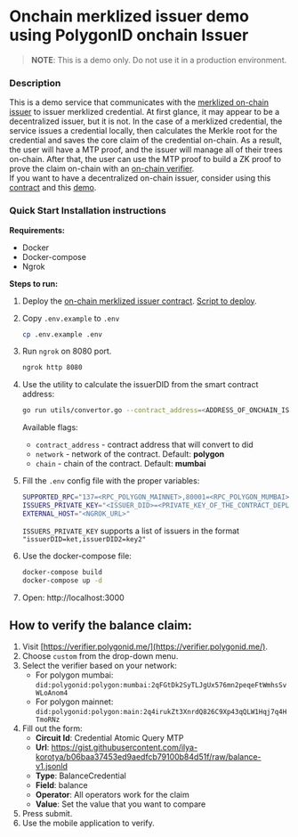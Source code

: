 # Onchain merklized issuer demo using PolygonID onchain Issuer

> **NOTE**: This is a demo only. Do not use it in a production environment.

### Description

This is a demo service that communicates with the [merklized on-chain issuer](https://github.com/0xPolygonID/contracts/blob/674043ddd96c1944db15079c6a00e543731724bc/contracts/examples/IdentityExample.sol) to issuer merklized credential. At first glance, it may appear to be a decentralized issuer, but it is not. In the case of a merklized credential, the service issues a credential locally, then calculates the Merkle root for the credential and saves the core claim of the credential on-chain. As a result, the user will have a MTP proof, and the issuer will manage all of their trees on-chain. After that, the user can use the MTP proof to build a ZK proof to prove the claim on-chain with an [on-chain verifier](https://devs.polygonid.com/docs/verifier/on-chain-verification/overview/).</br>
If you want to have a decentralized on-chain issuer, consider using this [contract](https://github.com/0xPolygonID/contracts/blob/main/scripts/deployBalanceCredentialIssuer.ts) and this [demo](https://github.com/0xPolygonID/onchain-nonmerklized-issuer-demo).

### Quick Start Installation instructions

**Requirements:**

- Docker
- Docker-compose
- Ngrok

**Steps to run:**

1. Deploy the [on-chain merklized issuer contract](https://github.com/0xPolygonID/contracts/blob/main/contracts/examples/IdentityExample.sol). [Script to deploy](https://github.com/0xPolygonID/contracts/blob/main/scripts/deployIdentityExample.ts).

2. Copy `.env.example` to `.env`

   ```sh
   cp .env.example .env
   ```

3. Run `ngrok` on 8080 port.

   ```sh
   ngrok http 8080
   ```

4. Use the utility to calculate the issuerDID from the smart contract address:

   ```bash
   go run utils/convertor.go --contract_address=<ADDRESS_OF_ONCHAIN_ISSUER_CONTRACT>
   ```

   Available flags:

   - `contract_address` - contract address that will convert to did
   - `network` - network of the contract. Default: **polygon**
   - `chain` - chain of the contract. Default: **mumbai**

5. Fill the `.env` config file with the proper variables:

   ```bash
   SUPPORTED_RPC="137=<RPC_POLYGON_MAINNET>,80001=<RPC_POLYGON_MUMBAI>"
   ISSUERS_PRIVATE_KEY="<ISSUER_DID>=<PRIVATE_KEY_OF_THE_CONTRACT_DEPLOYER>"
   EXTERNAL_HOST="<NGROK_URL>"
   ```

   `ISSUERS_PRIVATE_KEY` supports a list of issuers in the format `"issuerDID=ket,issuerDID2=key2"`

6. Use the docker-compose file:

   ```bash
   docker-compose build
   docker-compose up -d
   ```

7. Open: http://localhost:3000

## How to verify the balance claim:

1. Visit [https://verifier.polygonid.me/](https://verifier.polygonid.me/).
2. Choose `custom` from the drop-down menu.
3. Select the verifier based on your network:
   - For polygon mumbai: `did:polygonid:polygon:mumbai:2qFGtDk2SyTLJgUx576mn2peqeFtWmhsSvWLoAnom4`
   - For polygon mainnet: `did:polygonid:polygon:main:2q4irukZt3XnrdQ826C9Xp43qQLW1Hqj7q4HTmoRNz`
4. Fill out the form:
   - **Circuit Id**: Credential Atomic Query MTP
   - **Url**: https://gist.githubusercontent.com/ilya-korotya/b06baa37453ed9aedfcb79100b84d51f/raw/balance-v1.jsonld
   - **Type**: BalanceCredential
   - **Field**: balance
   - **Operator**: All operators work for the claim
   - **Value**: Set the value that you want to compare
5. Press submit.
6. Use the mobile application to verify.
